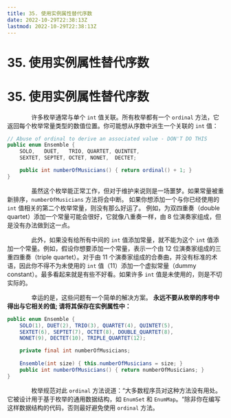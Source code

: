 ```yaml
---
title: 35. 使用实例属性替代序数
date: 2022-10-29T22:38:13Z
lastmod: 2022-10-29T22:38:13Z
---
```


# 35. 使用实例属性替代序数

# 35. 使用实例属性替代序数

　　　　许多枚举通常与单个 `int` 值关联。所有枚举都有一个 `ordinal` 方法，它返回每个枚举常量类型的数值位置。你可能想从序数中派生一个关联的 `int` 值：

```java
// Abuse of ordinal to derive an associated value - DON'T DO THIS
public enum Ensemble {
    SOLO,   DUET,   TRIO, QUARTET, QUINTET,
    SEXTET, SEPTET, OCTET, NONET,  DECTET;

    public int numberOfMusicians() { return ordinal() + 1; }
}
```

　　　　虽然这个枚举能正常工作，但对于维护来说则是一场噩梦。如果常量被重新排序，`numberOfMusicians` 方法将会中断。 如果你想添加一个与你已经使用的 `int` 值相关的第二个枚举常量，则没有那么好运了。 例如，为双四重奏（double quartet）添加一个常量可能会很好，它就像八重奏一样，由 8 位演奏家组成，但是没有办法做到这一点。

　　　　此外，如果没有给所有中间的 `int` 值添加常量，就不能为这个 `int` 值添加一个常量。例如，假设你想要添加一个常量，表示一个由 12 位演奏家组成的三重四重奏（triple quartet）。对于由 11 个演奏家组成的合奏曲，并没有标准的术语，因此你不得不为未使用的 `int` 值（11）添加一个虚拟常量（dummy constant）。最多看起来就是有些不好看。如果许多 `int` 值是未使用的，则是不切实际的。

　　　　幸运的是，这些问题有一个简单的解决方案。 **永远不要从枚举的序号中得出与它相关的值; 请将其保存在实例属性中：**

```java
public enum Ensemble {
    SOLO(1), DUET(2), TRIO(3), QUARTET(4), QUINTET(5),
    SEXTET(6), SEPTET(7), OCTET(8), DOUBLE_QUARTET(8),
    NONET(9), DECTET(10), TRIPLE_QUARTET(12);

    private final int numberOfMusicians;
    
    Ensemble(int size) { this.numberOfMusicians = size; }
    public int numberOfMusicians() { return numberOfMusicians; }
}
```

　　　　枚举规范对此 `ordinal` 方法说道：“大多数程序员对这种方法没有用处。 它被设计用于基于枚举的通用数据结构，如 `EnumSet` 和 `EnumMap`。“除非你在编写这样数据结构的代码，否则最好避免使用 `ordinal` 方法。
